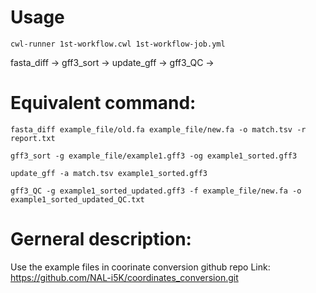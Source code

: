 # Usage
```
cwl-runner 1st-workflow.cwl 1st-workflow-job.yml
```
fasta_diff -> gff3_sort -> update_gff ->  gff3_QC ->

# Equivalent command: 
```
fasta_diff example_file/old.fa example_file/new.fa -o match.tsv -r report.txt
```

```
gff3_sort -g example_file/example1.gff3 -og example1_sorted.gff3
```

```
update_gff -a match.tsv example1_sorted.gff3
```

```
gff3_QC -g example1_sorted_updated.gff3 -f example_file/new.fa -o example1_sorted_updated_QC.txt
```


# Gerneral description:
Use the example files in coorinate conversion github repo
Link:
https://github.com/NAL-i5K/coordinates_conversion.git


 
